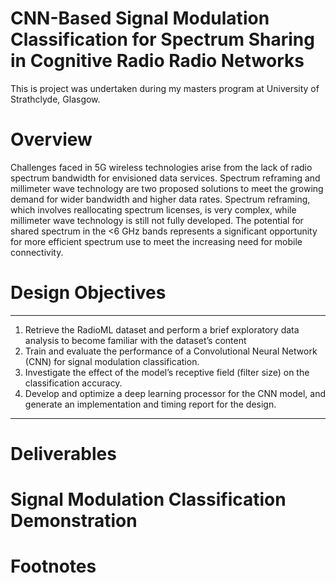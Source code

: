 # CNN-Based Signal Modulation Classification for Spectrum Sharing in Cognitive Radio Radio Networks

This is project was undertaken during my masters program at University of Strathclyde, Glasgow. 

# Overview

Challenges faced in 5G wireless technologies arise from the lack of radio spectrum bandwidth for envisioned data services. Spectrum reframing and millimeter wave technology are two proposed solutions to meet the growing demand for wider bandwidth and higher data rates. Spectrum reframing, which involves reallocating spectrum licenses, is very complex, while millimeter wave technology is still not fully developed. The potential for shared spectrum in the <6 GHz bands represents a significant opportunity for more efficient spectrum use to meet the increasing need for mobile connectivity.

# Design Objectives

---

1. Retrieve the RadioML dataset and perform a brief exploratory data analysis to become familiar with the dataset’s content
2. Train and evaluate the performance of a Convolutional Neural Network (CNN) for signal modulation classification.
3. Investigate the effect of the model’s receptive field (filter size) on the classification accuracy.
4. Develop and optimize a deep learning processor for the CNN model, and generate an implementation and timing report for the design.
---


# Deliverables


# Signal Modulation Classification Demonstration


# Footnotes
